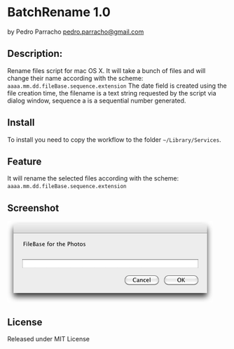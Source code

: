 # BatchRename 1.0
by Pedro Parracho <pedro.parracho@gmail.com>


## Description:
Rename files script for mac OS X. It will take a bunch of files and will change their name according with the scheme:
`aaaa.mm.dd.fileBase.sequence.extension`
The date field is created using the file creation time, the filename is a text string requested by the script via dialog window, sequence a is a sequential number generated. 
## Install
To install you need to copy the workflow to the folder `~/Library/Services`.

## Feature

It will rename the selected files according with the scheme: `aaaa.mm.dd.fileBase.sequence.extension`

## Screenshot

![ScreenShot](screenshot.png)

## License

Released under MIT License